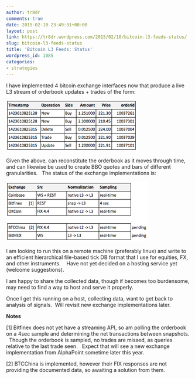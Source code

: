 ```yaml
---
author: tr8dr
comments: true
date: 2015-02-10 23:49:31+00:00
layout: post
link: https://tr8dr.wordpress.com/2015/02/10/bitcoin-l3-feeds-status/
slug: bitcoin-l3-feeds-status
title: 'Bitcoin L3 Feeds: Status'
wordpress_id: 1085
categories:
- strategies
---
```


I have implemented 4 bitcoin exchange interfaces now that produce a live L3 stream of orderbook updates + trades of the form:

![Messages](/assets/2015-02-10/screen-shot-2015-02-10-at-6-33-12-pm.png)

Given the above, can reconstitute the orderbook as it moves through time, and can likewise be used to create BBO quotes and bars of different granularities.   The status of the exchange implementations is:

![Status](/assets/2015-02-10//screen-shot-2015-02-10-at-6-43-40-pm.png)

I am looking to run this on a remote machine (preferably linux) and write to an efficient hierarchical file-based tick DB format that I use for equities, FX, and other instruments.    Have not yet decided on a hosting service yet (welcome suggestions).

I am happy to share the collected data, though if becomes too burdensome, may need to find a way to host and serve it properly.

Once I get this running on a host, collecting data, want to get back to analysis of signals.  Will revisit new exchange implementations later.

**Notes**

[1] Bitfinex does not yet have a streaming API, so am polling the orderbook on a 4sec sample and determining the net transactions between snapshots.   Though the orderbook is sampled, no trades are missed, as queries relative to the last trade seen.   Expect that will see a new exchange implementation from AlphaPoint sometime later this year.

[2] BTCChina is implemented, however their FIX responses are not providing the documented data, so awaiting a solution from them.
